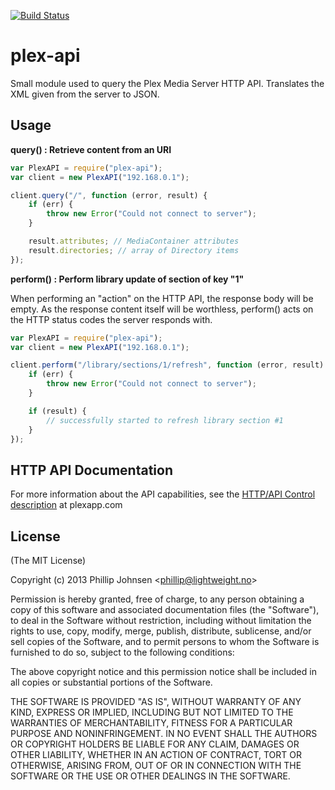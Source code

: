 [![Build Status](https://api.travis-ci.org/phillipj/node-plex-api.png)](http://travis-ci.org/phillipj/node-plex-api)

# plex-api

Small module used to query the Plex Media Server HTTP API.
Translates the XML given from the server to JSON.

## Usage

**query() : Retrieve content from an URI**
```js
var PlexAPI = require("plex-api");
var client = new PlexAPI("192.168.0.1");

client.query("/", function (error, result) {
	if (err) {
		throw new Error("Could not connect to server");
	}

	result.attributes; // MediaContainer attributes
	result.directories; // array of Directory items
});
```

**perform() : Perform library update of section of key "1"**

When performing an "action" on the HTTP API, the response body will be empty.
As the response content itself will be worthless, perform() acts on the HTTP status codes the server responds with.

```js
var PlexAPI = require("plex-api");
var client = new PlexAPI("192.168.0.1");

client.perform("/library/sections/1/refresh", function (error, result) {
	if (err) {
		throw new Error("Could not connect to server");
	}

	if (result) {
		// successfully started to refresh library section #1
	}
});
```

## HTTP API Documentation
For more information about the API capabilities, see the [HTTP/API Control description](http://wiki.plexapp.com/index.php/HTTP_API/Control) at plexapp.com

## License
(The MIT License)

Copyright (c) 2013 Phillip Johnsen &lt;phillip@lightweight.no&gt;

Permission is hereby granted, free of charge, to any person obtaining
a copy of this software and associated documentation files (the
"Software"), to deal in the Software without restriction, including
without limitation the rights to use, copy, modify, merge, publish,
distribute, sublicense, and/or sell copies of the Software, and to
permit persons to whom the Software is furnished to do so, subject to
the following conditions:

The above copyright notice and this permission notice shall be
included in all copies or substantial portions of the Software.

THE SOFTWARE IS PROVIDED "AS IS", WITHOUT WARRANTY OF ANY KIND,
EXPRESS OR IMPLIED, INCLUDING BUT NOT LIMITED TO THE WARRANTIES OF
MERCHANTABILITY, FITNESS FOR A PARTICULAR PURPOSE AND
NONINFRINGEMENT. IN NO EVENT SHALL THE AUTHORS OR COPYRIGHT HOLDERS BE
LIABLE FOR ANY CLAIM, DAMAGES OR OTHER LIABILITY, WHETHER IN AN ACTION
OF CONTRACT, TORT OR OTHERWISE, ARISING FROM, OUT OF OR IN CONNECTION
WITH THE SOFTWARE OR THE USE OR OTHER DEALINGS IN THE SOFTWARE.
